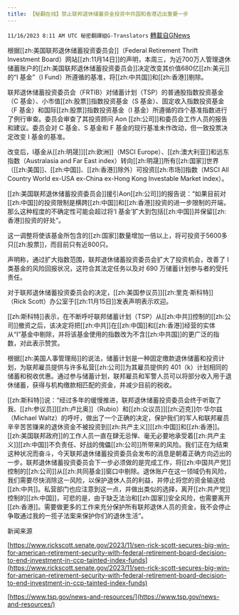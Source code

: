 ```yaml
---
title: 【秘翻在线】禁止联邦退休储蓄资金投资中共国和香港迈出重要一步
---
```

`11/16/2023 8:11 AM UTC 秘密翻譯組G-Translators` [轉載自GNews](https://gnews.org/articles/1982732)

根据[[zh:美国联邦退休储蓄投资委员会]]（Federal Retirement Thrift Investment Board）网站[[zh:11月14日]]的声明，本周三，为近700万人管理退休储蓄账户的[[zh:美国联邦退休储蓄投资委员会]]决定改变其价值680亿[[zh:美元]]的“I 基金”（I Fund）所遵循的基准，将[[zh:中共国]]和[[zh:香港]]剔除。

联邦退休储蓄投资委员会（FRTIB）对储蓄计划（TSP）的普通股指数投资基金（C 基金）、小市值[[zh:股票]]指数投资基金（S 基金）、固定收入指数投资基金（F 基金）和国际[[zh:股票]]指数投资基金（I 基金）所遵循的四个基准指数进行了例行审查。委员会审查了其投资顾问 Aon [[zh:公司]]和委员会工作人员的报告和建议。委员会对 C 基金、S 基金和 F 基金的现行基准未作改动，但一致投票决定改变 I 基金的基准。

改变后，I基金从[[zh:明晟]][[zh:欧洲]]（MSCI Europe）、[[zh:澳大利亚]]和远东指数（Australasia and Far East index）转向[[zh:明晟]]所有[[zh:国家]]世界（[[zh:美国]]、[[zh:中国]]、[[zh:香港]]除外）可投资[[zh:市场]]指数（MSCI All Country World ex-USA ex-China ex-Hong Kong Investable Market index）。

[[zh:美国联邦退休储蓄投资委员会]]援引Aon[[zh:公司]]的报告说：“如果目前对[[zh:中国]]的投资限制是横跨[[zh:中国]]和[[zh:香港]]投资的进一步限制的开端，那么这种程度的不确定性可能会超过将‘I 基金’扩大到包括[[zh:中国]]并保留[[zh:香港]]投资的好处”。

这一调整将使该基金所包含的[[zh:国家]]数量增加一倍以上，将可投资于5600多只[[zh:股票]]，而目前只有近800只。

声明称，通过扩大指数范围，联邦退休储蓄投资委员会扩大了投资机会，改善了 I 类基金的风险回报状况，这符合其法定任务以及对 690 万储蓄计划参与者的受托责任。

对于联邦退休储蓄投资委员会的决定，[[zh:美国参议员]][[zh:里克·斯科特]]（Rick Scott）办公室于[[zh:11月15日]]发表声明表示欢迎。

[[zh:斯科特]]表示，在不断呼吁联邦储蓄计划（TSP）从[[zh:中共]]控制的[[zh:公司]]撤资之后，该决定将把[[zh:中共]]在[[zh:中国]]和[[zh:香港]]经营的实体从“I”基金中剔除，并将该基金使用的指数改为不含[[zh:中共国]]的更广泛的指数，对此表示赞赏。

根据[[zh:美国人事管理局]]的说法，储蓄计划是一种固定缴款退休储蓄和投资计划，为联邦雇员提供与许多私营[[zh:公司]]为其雇员提供的 401（k）计划相同的储蓄和税收优惠。通过参与储蓄计划，联邦雇员和军警人员可以将部分收入用于退休储蓄，获得与机构缴款相匹配的资金，并减少目前的税收。

[[zh:斯科特]]说：“经过多年的缓慢推进，联邦退休储蓄投资委员会终于听取了我、[[zh:参议员]][[zh:卢比奥]]（Rubio）和[[zh:众议员]][[zh:迈克]]尔·华尔兹（Michael Waltz）的呼吁，做出了一个正确的决定，保护我们的军人和联邦雇员辛辛苦苦赚来的退休资金不被投资到[[zh:共产主义]][[zh:中国]]和[[zh:香港]]。[[zh:美国联邦政府]]的工作人员一直在肆无忌惮、毫无必要地承受着[[zh:共产主义]][[zh:中国]]不负责任、好战的傀儡[[zh:公司]]所带来的风险。我们正在为结束这种状况而奋斗，今天联邦退休储蓄投资委员会发布的消息是朝着正确方向迈出的一步。联邦退休储蓄投资委员会下一步必须做的是完成工作，将[[zh:中国共产党]]控制的[[zh:公司]]从[[zh:共同基金]]窗口中剔除。退休账户在这一领域仍有风险，我们需要尽快消除这一风险，以保护退休人员的利益，并停止将您的资金输送给[[zh:中共]]。私营部门也应注意到这一点，并做出类似的选择，离开[[zh:共产党]]控制的[[zh:中国]]，可悲的是，由于缺乏法治和[[zh:国家]]安全风险，也需要离开[[zh:香港]]。需要做更多的工作来充分保护所有联邦退休人员的资金，我不会停止争取通过我的一揽子法案来保护你们的退休生活”。

新闻来源

[https://www.rickscott.senate.gov/2023/11/sen-rick-scott-secures-big-win-for-american-retirement-security-with-federal-retirement-board-decision-to-end-investment-in-ccp-tainted-index-funds](https://www.rickscott.senate.gov/2023/11/sen-rick-scott-secures-big-win-for-american-retirement-security-with-federal-retirement-board-decision-to-end-investment-in-ccp-tainted-index-funds)

[https://www.tsp.gov/news-and-resources/](https://www.tsp.gov/news-and-resources/)
